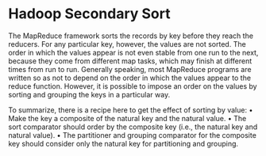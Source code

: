 # Hadoop Secondary Sort

The MapReduce framework sorts the records by key before they reach the reducers. For any particular key, however, the values are not sorted. The order in which the values appear is not even stable from one run to the next, because they come from different map tasks, which may finish at different times from run to run. Generally speaking, most MapReduce programs are written so as not to depend on the order in which the values appear to the reduce function. However, it is possible to impose an order on the values by sorting and grouping the keys in a particular way.

To summarize, there is a recipe here to get the effect of sorting by value:
• Make the key a composite of the natural key and the natural value.
• The sort comparator should order by the composite key (i.e., the natural key and natural value).
• The partitioner and grouping comparator for the composite key should consider only the natural key for partitioning and grouping.
